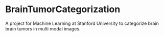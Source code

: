 # BrainTumorCategorization
A project for Machine Learning at Stanford University to categorize brain brain tumors in multi modal images.
